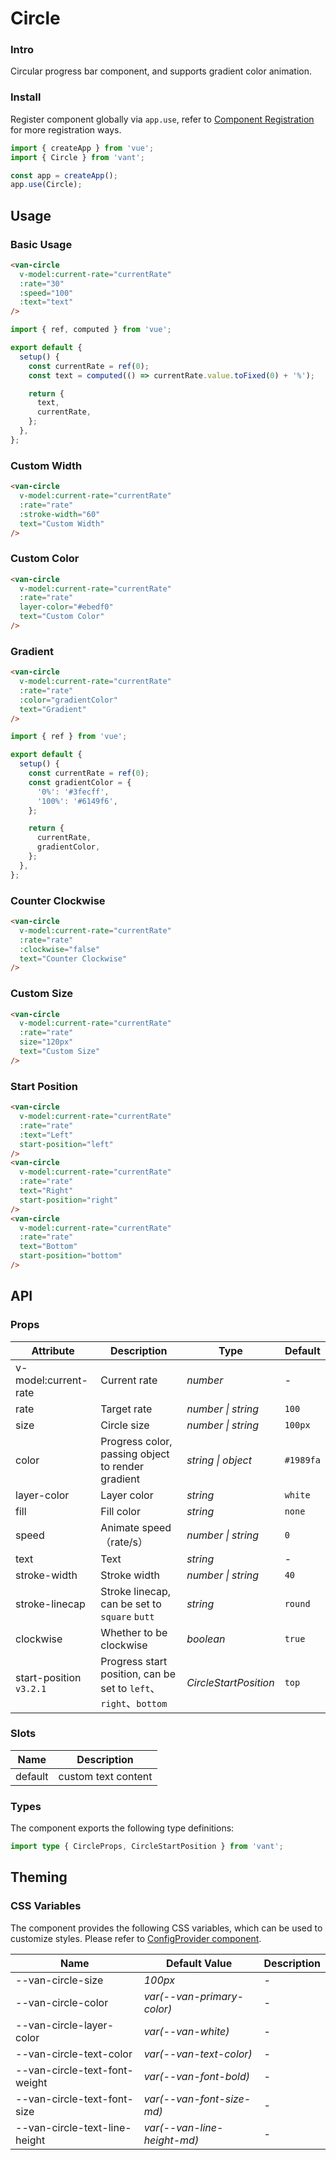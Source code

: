 # Circle

### Intro

Circular progress bar component, and supports gradient color animation.

### Install

Register component globally via `app.use`, refer to [Component Registration](#/en-US/advanced-usage#zu-jian-zhu-ce) for more registration ways.

```js
import { createApp } from 'vue';
import { Circle } from 'vant';

const app = createApp();
app.use(Circle);
```

## Usage

### Basic Usage

```html
<van-circle
  v-model:current-rate="currentRate"
  :rate="30"
  :speed="100"
  :text="text"
/>
```

```js
import { ref, computed } from 'vue';

export default {
  setup() {
    const currentRate = ref(0);
    const text = computed(() => currentRate.value.toFixed(0) + '%');

    return {
      text,
      currentRate,
    };
  },
};
```

### Custom Width

```html
<van-circle
  v-model:current-rate="currentRate"
  :rate="rate"
  :stroke-width="60"
  text="Custom Width"
/>
```

### Custom Color

```html
<van-circle
  v-model:current-rate="currentRate"
  :rate="rate"
  layer-color="#ebedf0"
  text="Custom Color"
/>
```

### Gradient

```html
<van-circle
  v-model:current-rate="currentRate"
  :rate="rate"
  :color="gradientColor"
  text="Gradient"
/>
```

```js
import { ref } from 'vue';

export default {
  setup() {
    const currentRate = ref(0);
    const gradientColor = {
      '0%': '#3fecff',
      '100%': '#6149f6',
    };

    return {
      currentRate,
      gradientColor,
    };
  },
};
```

### Counter Clockwise

```html
<van-circle
  v-model:current-rate="currentRate"
  :rate="rate"
  :clockwise="false"
  text="Counter Clockwise"
/>
```

### Custom Size

```html
<van-circle
  v-model:current-rate="currentRate"
  :rate="rate"
  size="120px"
  text="Custom Size"
/>
```

### Start Position

```html
<van-circle
  v-model:current-rate="currentRate"
  :rate="rate"
  :text="Left"
  start-position="left"
/>
<van-circle
  v-model:current-rate="currentRate"
  :rate="rate"
  text="Right"
  start-position="right"
/>
<van-circle
  v-model:current-rate="currentRate"
  :rate="rate"
  text="Bottom"
  start-position="bottom"
/>
```

## API

### Props

| Attribute | Description | Type | Default |
| --- | --- | --- | --- |
| v-model:current-rate | Current rate | _number_ | - |
| rate | Target rate | _number \| string_ | `100` |
| size | Circle size | _number \| string_ | `100px` |
| color | Progress color, passing object to render gradient | _string \| object_ | `#1989fa` |
| layer-color | Layer color | _string_ | `white` |
| fill | Fill color | _string_ | `none` |
| speed | Animate speed（rate/s） | _number \| string_ | `0` |
| text | Text | _string_ | - |
| stroke-width | Stroke width | _number \| string_ | `40` |
| stroke-linecap | Stroke linecap, can be set to `square` `butt` | _string_ | `round` |
| clockwise | Whether to be clockwise | _boolean_ | `true` |
| start-position `v3.2.1` | Progress start position, can be set to `left`、`right`、`bottom` | _CircleStartPosition_ | `top` |

### Slots

| Name    | Description         |
| ------- | ------------------- |
| default | custom text content |

### Types

The component exports the following type definitions:

```ts
import type { CircleProps, CircleStartPosition } from 'vant';
```

## Theming

### CSS Variables

The component provides the following CSS variables, which can be used to customize styles. Please refer to [ConfigProvider component](#/en-US/config-provider).

| Name                          | Default Value               | Description |
| ----------------------------- | --------------------------- | ----------- |
| --van-circle-size             | _100px_                     | -           |
| --van-circle-color            | _var(--van-primary-color)_  | -           |
| --van-circle-layer-color      | _var(--van-white)_          | -           |
| --van-circle-text-color       | _var(--van-text-color)_     | -           |
| --van-circle-text-font-weight | _var(--van-font-bold)_      | -           |
| --van-circle-text-font-size   | _var(--van-font-size-md)_   | -           |
| --van-circle-text-line-height | _var(--van-line-height-md)_ | -           |
